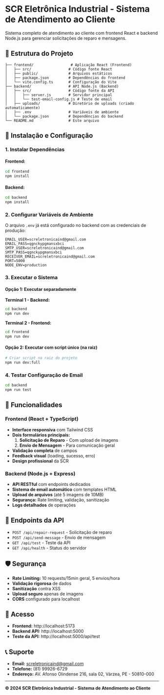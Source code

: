# SCR Eletrônica Industrial - Sistema de Atendimento ao Cliente

Sistema completo de atendimento ao cliente com frontend React e backend Node.js para gerenciar solicitações de reparo e mensagens.

## 📁 Estrutura do Projeto

```
├── frontend/                 # Aplicação React (Frontend)
│   ├── src/                 # Código fonte React
│   ├── public/              # Arquivos estáticos
│   ├── package.json         # Dependências do frontend
│   └── vite.config.ts       # Configuração do Vite
├── backend/                 # API Node.js (Backend)
│   ├── src/                 # Código fonte da API
│   │   ├── server.js        # Servidor principal
│   │   └── test-email-config.js # Teste de email
│   ├── uploads/             # Diretório de uploads (criado automaticamente)
│   ├── .env                 # Variáveis de ambiente
│   └── package.json         # Dependências do backend
└── README.md                # Este arquivo
```

## 🚀 Instalação e Configuração

### 1. Instalar Dependências

#### Frontend:
```bash
cd frontend
npm install
```

#### Backend:
```bash
cd backend
npm install
```

### 2. Configurar Variáveis de Ambiente

O arquivo `.env` já está configurado no backend com as credenciais de produção:

```env
EMAIL_USER=screletronicaind@gmail.com
EMAIL_PASS=qgnckypgmansxbci
SMTP_USER=screletronicaind@gmail.com
SMTP_PASS=qgnckypgmansxbci
RECEIVER_EMAIL=screletronicaind@gmail.com
PORT=5000
NODE_ENV=production
```

### 3. Executar o Sistema

#### Opção 1: Executar separadamente

**Terminal 1 - Backend:**
```bash
cd backend
npm run dev
```

**Terminal 2 - Frontend:**
```bash
cd frontend
npm run dev
```

#### Opção 2: Executar com script único (na raiz)
```bash
# Criar script na raiz do projeto
npm run dev:full
```

### 4. Testar Configuração de Email

```bash
cd backend
npm run test
```

## 📧 Funcionalidades

### Frontend (React + TypeScript)
- **Interface responsiva** com Tailwind CSS
- **Dois formulários principais:**
  1. **Solicitação de Reparo** - Com upload de imagens
  2. **Envio de Mensagem** - Para comunicação geral
- **Validação completa** de campos
- **Feedback visual** (loading, sucesso, erro)
- **Design profissional** da SCR

### Backend (Node.js + Express)
- **API RESTful** com endpoints dedicados
- **Sistema de email automático** com templates HTML
- **Upload de arquivos** (até 5 imagens de 10MB)
- **Segurança:** Rate limiting, validação, sanitização
- **Logs detalhados** de operações

## 🔗 Endpoints da API

- `POST /api/repair-request` - Solicitação de reparo
- `POST /api/send-message` - Envio de mensagem
- `GET /api/test` - Teste da API
- `GET /api/health` - Status do servidor

## 🛡️ Segurança

- **Rate Limiting:** 10 requests/15min geral, 5 envios/hora
- **Validação rigorosa** de dados
- **Sanitização** contra XSS
- **Upload seguro** apenas de imagens
- **CORS** configurado para localhost

## 📱 Acesso

- **Frontend:** http://localhost:5173
- **Backend API:** http://localhost:5000
- **Teste da API:** http://localhost:5000/api/test

## 📞 Suporte

- **Email:** screletronicaind@gmail.com
- **Telefone:** (81) 99926-6729
- **Endereço:** AV. Afonso Olindense 216, sala 02, Várzea, PE - 50810-000

---

**© 2024 SCR Eletrônica Industrial - Sistema de Atendimento ao Cliente**